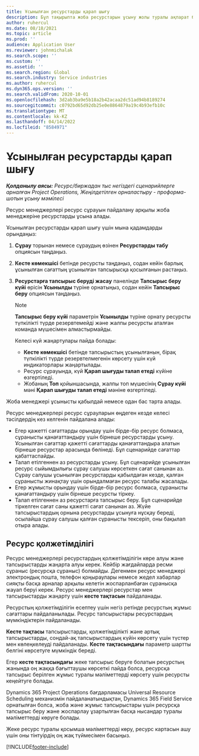 ```yaml
---
title: Ұсынылған ресурстарды қарап шығу
description: Бұл тақырыпта жоба ресурстарын ұсыну жолы туралы ақпарат берілген.
author: ruhercul
ms.date: 08/18/2021
ms.topic: article
ms.prod: ''
audience: Application User
ms.reviewer: johnmichalak
ms.search.scope: ''
ms.custom: ''
ms.assetid: ''
ms.search.region: Global
ms.search.industry: Service industries
ms.author: ruhercul
ms.dyn365.ops.version: ''
ms.search.validFrom: 2020-10-01
ms.openlocfilehash: 3d2ab3ba9e5b18a2b42acaa2dc51ad94b8189274
ms.sourcegitcommit: c0792bd65d92db25e0e8864879a19c4b93efb10c
ms.translationtype: MT
ms.contentlocale: kk-KZ
ms.lasthandoff: 04/14/2022
ms.locfileid: "8584971"
---
```

# <a name="review-proposed-resources"></a>Ұсынылған ресурстарды қарап шығу

_**Қолданылу аясы:** Ресурс/биржадан тыс негіздегі сценарийлерге арналған Project Operations, Жеңілдетілген орналастыру - проформа-шотын ұсыну мәмілесі_

Ресурс менеджерлері ресурс сұрауын пайдалану арқылы жоба менеджеріне ресурстарды ұсына алады.

Ұсынылған ресурстарды қарап шығу үшін мына қадамдарды орындаңыз:

1. **Сұрау** торынан немесе сұраудың өзінен **Ресурстарды табу** опциясын таңдаңыз.
2. **Кесте көмекшісі** бетінде ресурсты таңдаңыз, содан кейін барлық ұсынылған сағаттың ұсынылған тапсырысқа қосылғанын растаңыз.
3. **Ресурстарға тапсырыс беруді жасау** панелінде **Тапсырыс беру күйі** өрісін **Ұсынылды** түріне орнатыңыз, содан кейін **Тапсырыс беру** опциясын таңдаңыз.

    > [!NOTE]
    > **Тапсырыс беру күйі** параметрін **Ұсынылды** түріне орнату ресурсты түпкілікті түрде резервтемейді және жалпы ресурсты аталған команда мүшесімен алмастырмайды.

    Келесі күй жаңартулары пайда болады:

    - **Кесте көмекшісі** бетінде тапсырыстың ұсынылғанын, бірақ түпкілікті түрде резервтелмегенін көрсету үшін күй индикаторлары жаңартылады.
    - Ресурс сұрауында, күй **Қарап шығуды талап етеді** күйіне өзгертіледі.
    - Жобаның **Топ** қойыншасында, жалпы топ мүшесінің **Сұрау күйі** мәні **Қарап шығуды талап етеді** мәніне өзгертіледі.

Жоба менеджері ұсынысты қабылдай немесе одан бас тарта алады.

Ресурс менеджерлері ресурс сұрауларын өңдеген кезде келесі тәсілдердің кез келгенін пайдалана алады:

- Егер қажетті сағаттарды орындау үшін бірде-бір ресурс болмаса, сұранысты қанағаттандыру үшін бірнеше ресурстарды ұсыну. Ұсынылған сағаттар қажетті сағаттарды қанағаттандыра алатын бірнеше ресурстар арасында бөлінеді. Бұл сценарийде сағаттар қабаттаспайды.
- Талап етілгеннен аз ресурстарды ұсыну. Бұл сценарийде ұсынылған ресурс сыйымдылығы сұрау салушы көрсеткен сағат санынан аз. Сұрау салушы ұсынылған ресурстарды қабылдаған кезде, қалған сұранысты жинақтау үшін орындалмаған ресурс талабы жасалады.
- Егер жұмысты орындау үшін бірде-бір ресурс болмаса, сұранысты қанағаттандыру үшін бірнеше ресурсты тіркеу.
- Талап етілгеннен аз ресурстарға тапсырыс беру. Бұл сценарийде тіркелген сағат саны қажетті сағат санынан аз. Жүйе тапсырыстардың орнына ресурстарды ұсынуға нұсқау береді, осылайша сұрау салушы қалған сұранысты тексеріп, оны бақылап отыра алады.

## <a name="resource-availability"></a>Ресурс қолжетімділігі

Ресурс менеджерлері ресурстардың қолжетімділігін көре алуы және тапсырыстарды жаңарта алуы керек. Кейбір жағдайларда ресми сұраныс (ресурсқа сұраныс) болмайды. Дегенмен ресурс менеджері электрондық пошта, телефон қоңыраулары немесе жедел хабарлар сияқты басқа арналар арқылы келетін жоспарланбаған сұранысқа жауап беруі керек. Ресурс менеджерлері ресурстар мен тапсырыстарды жаңарту үшін **кесте тақтасын** пайдаланады.

Ресурстың қолжетімділігін есептеу үшін негіз ретінде ресурстың жұмыс сағаттары пайдаланылады. Ресурс тапсырыстары ресурстардың мүмкіндіктерін пайдаланады.

**Кесте тақтасы** тапсырыстарды, қолжетімділікті және артық тапсырыстарды, сондай-ақ тапсырыстардың күйін көрсету үшін түстер мен көлеңкелеуді пайдаланады. **Кесте тақтасындағы** параметр шартты белгіні көрсетуге мүмкіндік береді.

Егер **кесте тақтасындағы** жеке тапсырыс беруге болатын ресурстың жанында оң жаққа бағыттаушы көрсеткі пайда болса, ресурсқа тапсырыс берілген жұмыс туралы мәліметтерді көрсету үшін ресурсты кеңейтуге болады.

Dynamics 365 Project Operations бағдарламасы Universal Resource Scheduling механизмін пайдаланатындықтан, Dynamics 365 Field Service орнатылған болса, жоба және жұмыс тапсырыстары үшін ресурсқа тапсырыс беру және жоспарлау ұзартылған басқа нысандар туралы мәліметтерді көруге болады.

Жеке ресурс туралы қосымша мәліметтерді көру, ресурс картасын ашу үшін оны тінтуірдің оң жақ түймесімен басыңыз.



[!INCLUDE[footer-include](../includes/footer-banner.md)]

